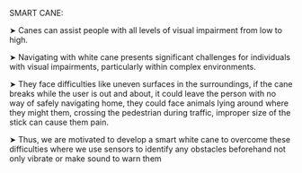 
SMART CANE:

➤ Canes can assist people with all levels of visual impairment from low to high. 

➤ Navigating with white cane presents significant challenges for individuals with visual impairments, particularly within complex environments.

➤ They face difficulties like uneven surfaces in the surroundings, if the cane breaks while the user is out and about, it could leave the person with no way of safely navigating home, they could face animals lying around where they might them, crossing the pedestrian during traffic, improper size of the stick can cause them pain.

 ➤ Thus, we are motivated to develop a smart white cane to overcome these difficulties where we use sensors to identify any obstacles beforehand not only vibrate or make sound to warn them
